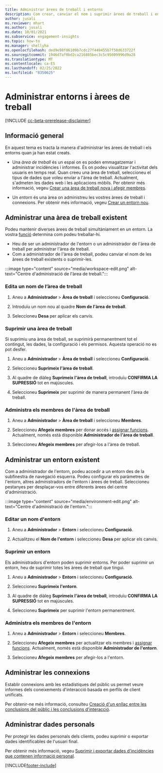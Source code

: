 ```yaml
---
title: Administrar àrees de treball i entorns
description: Com crear, canviar el nom i suprimir àrees de treball i entorns.
author: jusali
ms.reviewer: mhart
ms.author: jusali
ms.date: 10/01/2021
ms.subservice: engagement-insights
ms.topic: how-to
ms.manager: shellyha
ms.openlocfilehash: ded9e98f06109b7cdc27f449455b7f58d633722f
ms.sourcegitcommit: 1946d7af0bd2ca216885bec3c5c95009996d9a28
ms.translationtype: MT
ms.contentlocale: ca-ES
ms.lasthandoff: 02/25/2022
ms.locfileid: "8350625"
---
```

# <a name="manage-environments-and-workspaces"></a>Administrar entorns i àrees de treball

[!INCLUDE [cc-beta-prerelease-disclaimer](includes/cc-beta-prerelease-disclaimer.md)]

## <a name="overview"></a>Informació general

En aquest tema es tracta la manera d'administrar les àrees de treball i els entorns quan ja han estat creats. 

- Una *àrea de treball* és un espai on es poden emmagatzemar i administrar incidències i informes. És on podeu visualitzar l'activitat dels usuaris en temps real. Quan creeu una àrea de treball, seleccioneu el tipus de dades que voleu enviar a l'àrea de treball. Actualment, s'admeten les dades web i les aplicacions mòbils. Per obtenir més informació, vegeu [Crear una àrea de treball nova i afegir membres](create-workspace.md).

- Un *entorn* és una àrea on administreu les vostres àrees de treball i connexions. Per obtenir més informació, vegeu [Crear un entorn nou](create-new-environment.md).

## <a name="manage-an-existing-workspace"></a>Administrar una àrea de treball existent

Podeu mantenir diverses àrees de treball simultàniament en un entorn. La vostra [funció](user-roles.md) determina com podeu treballar-hi. 

 - Heu de ser un administrador de l'entorn o un administrador de l'àrea de treball per administrar l'àrea de treball.
 - Com a administrador de l'àrea de treball, podeu canviar el nom de les àrees de treball existents o suprimir-les. 

:::image type="content" source="media/workspace-edit.png" alt-text="Centre d'administració de l'àrea de treball.":::

### <a name="edit-a-workspace-name"></a>Edita un nom de l’àrea de treball

1. Aneu a **Administrador** > **Àrea de treball** i seleccioneu **Configuració**.

1. Introduïu un nom nou al quadre **Nom de l'àrea de treball**.

1. Seleccioneu **Desa** per aplicar els canvis.

### <a name="delete-a-workspace"></a>Suprimir una àrea de treball

Si suprimiu una àrea de treball, se suprimirà permanentment tot el contingut, les dades, la configuració i els permisos. Aquesta operació no es pot desfer.

1. Aneu a **Administrador** > **Àrea de treball** i seleccioneu **Configuració**.

1. Seleccioneu **Suprimeix l'àrea de treball**. 

1. Al quadre de diàleg **Suprimeix l'àrea de treball**, introduïu **CONFIRMA LA SUPRESSIÓ** tot en majúscules. 

1. Seleccioneu **Suprimeix** per suprimir de manera permanent l'àrea de treball.

### <a name="manage-workspace-members"></a>Administra els membres de l'àrea de treball

1. Aneu a **Administrador** > **Àrea de treball** i seleccioneu **Membres**.

1. Seleccioneu **Afegeix membres** per donar accés i [assignar funcions](user-roles.md). Actualment, només està disponible **Administrador de l'àrea de treball**.

1. Seleccioneu **Afegeix membres** per afegir-los a l'àrea de treball.

## <a name="manage-an-existing-environment"></a>Administrar un entorn existent

Com a administrador de l'entorn, podeu accedir a un entorn des de la subfinestra de navegació esquerra. Podeu configurar els paràmetres de l'entorn, altres administradors de l'entorn i àrees de treball. Seleccioneu pestanyes per desplaçar-vos entre diferents àrees del centre d'administració.

:::image type="content" source="media/environment-edit.png" alt-text="Centre d'administració de l'entorn.":::

### <a name="edit-an-environment-name"></a>Editar un nom d'entorn

1. Aneu a **Administrador** > **Entorn** i seleccioneu **Configuració**.

1. Actualitzeu el **Nom de l'entorn** i seleccioneu **Desa** per aplicar els canvis.

### <a name="delete-an-environment"></a>Suprimir un entorn

Els administradors d'entorn poden suprimir entorns. Per poder suprimir un entorn, heu de suprimir totes les àrees de treball que tingui.

1. Aneu a **Administrador** > **Entorn** i seleccioneu **Configuració**.

1. Seleccioneu **Suprimeix l'entorn**. 

1. Al quadre de diàleg **Suprimeix l'àrea de treball**, introduïu **CONFIRMA LA SUPRESSIÓ** tot en majúscules. 

1. Seleccioneu **Suprimeix** per suprimir l'entorn permanentment.

### <a name="manage-environment-members"></a>Administra els membres de l'entorn

1. Aneu a **Administrador** > **Entorn** i seleccioneu **Membres**.

1. Seleccioneu **Afegeix membres** per actualitzar els membres i [assignar funcions](user-roles.md). Actualment, només està disponible **Administrador de l'entorn**.

1. Seleccioneu **Afegeix membres** per afegir-los a l'entorn.

## <a name="manage-connections"></a>Administrar les connexions

Establir connexions amb les estadístiques del públic us permet veure informes dels coneixements d'interacció basada en perfils de client unificats. 

Per obtenir-ne més informació, consulteu [Creació d'un enllaç entre les conclusions del públic i les conclusions d'interacció](integrate-audience-insights-engagement-insights.md).

## <a name="manage-personal-data"></a>Administrar dades personals

Per protegir les dades personals dels clients, podeu suprimir o exportar dades identificables de l'usuari final.

Per obtenir més informació, vegeu [Suprimir i exportar dades d'incidències que contenen informació personal](../dsr-rights-requests.md).

[!INCLUDE[footer-include](../includes/footer-banner.md)]
